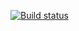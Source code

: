 [![Build status](https://ci.appveyor.com/api/projects/status/125r6uc3blpqgv6u?svg=true)](https://ci.appveyor.com/project/IrinaKolbasina/apici2)
